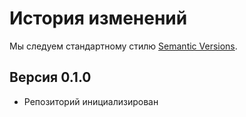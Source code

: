 # История изменений

Мы следуем стандартному стилю [Semantic Versions](https://semver.org/).


## Версия 0.1.0

- Репозиторий инициализирован
